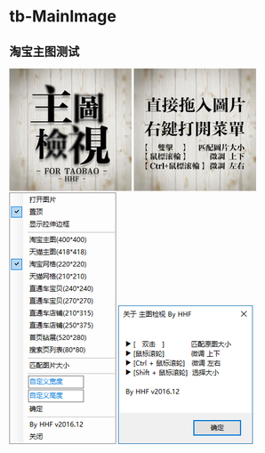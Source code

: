 # tb-MainImage
## 淘宝主图测试

![](https://raw.githubusercontent.com/pealpool/tb-MainImage/master/h01.png)
![](https://raw.githubusercontent.com/pealpool/tb-MainImage/master/h02.png)
![](https://raw.githubusercontent.com/pealpool/tb-MainImage/master/h03.png)
![](https://raw.githubusercontent.com/pealpool/tb-MainImage/master/h04.png)

